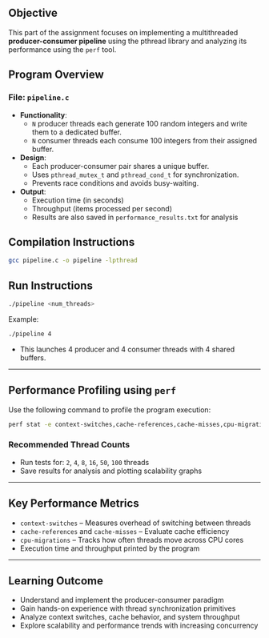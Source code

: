 ## Objective

This part of the assignment focuses on implementing a multithreaded **producer-consumer pipeline** using the pthread library and analyzing its performance using the `perf` tool.

## Program Overview

### File: `pipeline.c`

- **Functionality**:
  - `N` producer threads each generate 100 random integers and write them to a dedicated buffer.
  - `N` consumer threads each consume 100 integers from their assigned buffer.
- **Design**:
  - Each producer-consumer pair shares a unique buffer.
  - Uses `pthread_mutex_t` and `pthread_cond_t` for synchronization.
  - Prevents race conditions and avoids busy-waiting.
- **Output**:
  - Execution time (in seconds)
  - Throughput (items processed per second)
  - Results are also saved in `performance_results.txt` for analysis

## Compilation Instructions

```bash
gcc pipeline.c -o pipeline -lpthread
```

## Run Instructions

```bash
./pipeline <num_threads>
```

Example:
```bash
./pipeline 4
```

- This launches 4 producer and 4 consumer threads with 4 shared buffers.

---

## Performance Profiling using `perf`

Use the following command to profile the program execution:

```bash
perf stat -e context-switches,cache-references,cache-misses,cpu-migrations ./pipeline 4
```

### Recommended Thread Counts
- Run tests for: `2`, `4`, `8`, `16`, `50`, `100` threads
- Save results for analysis and plotting scalability graphs

---

## Key Performance Metrics

- `context-switches` – Measures overhead of switching between threads
- `cache-references` and `cache-misses` – Evaluate cache efficiency
- `cpu-migrations` – Tracks how often threads move across CPU cores
- Execution time and throughput printed by the program

---

## Learning Outcome

- Understand and implement the producer-consumer paradigm
- Gain hands-on experience with thread synchronization primitives
- Analyze context switches, cache behavior, and system throughput
- Explore scalability and performance trends with increasing concurrency

